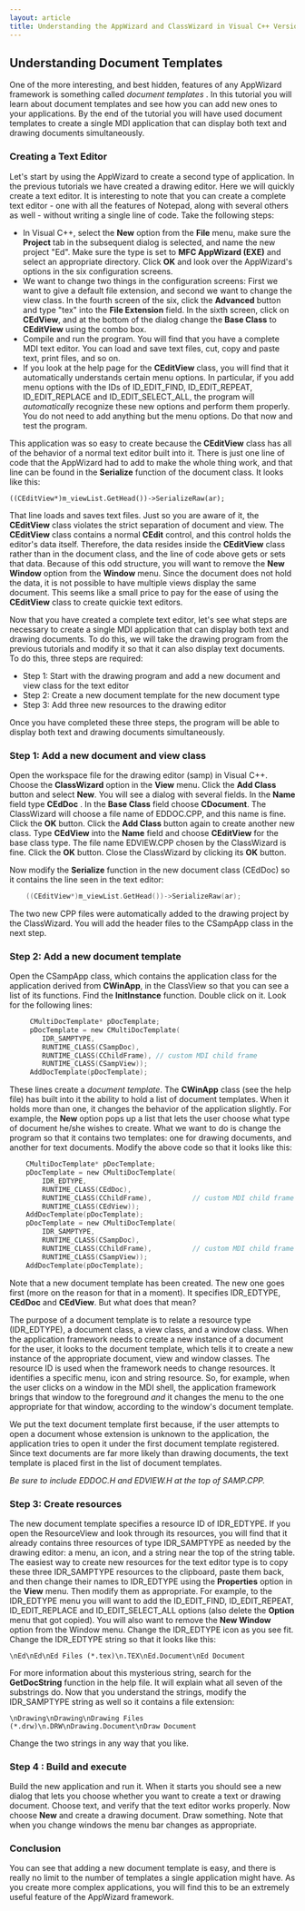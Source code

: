 ```yaml
---
layout: article
title: Understanding the AppWizard and ClassWizard in Visual C++ Version 6.x by Marshall Brain
---
```


## Understanding Document Templates

One of the more interesting, and best hidden, features of any AppWizard
framework is something called *document templates* . In this tutorial
you will learn about document templates and see how you can add new ones
to your applications. By the end of the tutorial you will have used
document templates to create a single MDI application that can display
both text and drawing documents simultaneously.

### Creating a Text Editor

Let\'s start by using the AppWizard to create a second type of
application. In the previous tutorials we have created a drawing editor.
Here we will quickly create a text editor. It is interesting to note
that you can create a complete text editor - one with all the features
of Notepad, along with several others as well - without writing a single
line of code. Take the following steps:

-   In Visual C++, select the **New** option from the **File** menu,
    make sure the **Project** tab in the subsequent dialog is selected,
    and name the new project \"Ed\". Make sure the type is set to **MFC
    AppWizard (EXE)** and select an appropriate directory. Click **OK**
    and look over the AppWizard\'s options in the six configuration
    screens.
-   We want to change two things in the configuration screens: First we
    want to give a default file extension, and second we want to change
    the view class. In the fourth screen of the six, click the
    **Advanced** button and type \"tex\" into the **File Extension**
    field. In the sixth screen, click on **CEdView**, and at the bottom
    of the dialog change the **Base Class** to **CEditView** using the
    combo box.
-   Compile and run the program. You will find that you have a complete
    MDI text editor. You can load and save text files, cut, copy and
    paste text, print files, and so on.
-   If you look at the help page for the **CEditView** class, you will
    find that it automatically understands certain menu options. In
    particular, if you add menu options with the IDs of ID\_EDIT\_FIND,
    ID\_EDIT\_REPEAT, ID\_EDIT\_REPLACE and ID\_EDIT\_SELECT\_ALL, the
    program will *automatically* recognize these new options and perform
    them properly. You do not need to add anything but the menu options.
    Do that now and test the program.

This application was so easy to create because the **CEditView** class
has all of the behavior of a normal text editor built into it. There is
just one line of code that the AppWizard had to add to make the whole
thing work, and that line can be found in the **Serialize** function of
the document class. It looks like this:

    ((CEditView*)m_viewList.GetHead())->SerializeRaw(ar);

That line loads and saves text files. Just so you are aware of it, the
**CEditView** class violates the strict separation of document and view.
The **CEditView** class contains a normal **CEdit** control, and this
control holds the editor\'s data itself. Therefore, the data resides
inside the **CEditView** class rather than in the document class, and
the line of code above gets or sets that data. Because of this odd
structure, you will want to remove the **New Window** option from the
**Window** menu. Since the document does not hold the data, it is not
possible to have multiple views display the same document. This seems
like a small price to pay for the ease of using the **CEditView** class
to create quickie text editors.

Now that you have created a complete text editor, let\'s see what steps
are necessary to create a single MDI application that can display both
text and drawing documents. To do this, we will take the drawing program
from the previous tutorials and modify it so that it can also display
text documents. To do this, three steps are required:

-   Step 1: Start with the drawing program and add a new document and
    view class for the text editor
-   Step 2: Create a new document template for the new document type
-   Step 3: Add three new resources to the drawing editor

Once you have completed these three steps, the program will be able to
display both text and drawing documents simultaneously.

### Step 1: Add a new document and view class

Open the workspace file for the drawing editor (samp) in Visual C++.
Choose the **ClassWizard** option in the **View** menu. Click the **Add
Class** button and select **New**. You will see a dialog with several
fields. In the **Name** field type **CEdDoc** . In the **Base Class**
field choose **CDocument**. The ClassWizard will choose a file name of
EDDOC.CPP, and this name is fine. Click the **OK** button. Click the
**Add Class** button again to create another new class. Type **CEdView**
into the **Name** field and choose **CEditView** for the base class
type. The file name EDVIEW.CPP chosen by the ClassWizard is fine. Click
the **OK** button. Close the ClassWizard by clicking its **OK** button.

Now modify the **Serialize** function in the new document class (CEdDoc)
so it contains the line seen in the text editor:
```c
    ((CEditView*)m_viewList.GetHead())->SerializeRaw(ar);
```
The two new CPP files were automatically added to the drawing project by
the ClassWizard. You will add the header files to the CSampApp class in
the next step.

### Step 2: Add a new document template

Open the CSampApp class, which contains the application class for the
application derived from **CWinApp**, in the ClassView so that you can
see a list of its functions. Find the **InitInstance** function. Double
click on it. Look for the following lines:
```c
     CMultiDocTemplate* pDocTemplate;
     pDocTemplate = new CMultiDocTemplate(
        IDR_SAMPTYPE,
        RUNTIME_CLASS(CSampDoc),
        RUNTIME_CLASS(CChildFrame), // custom MDI child frame
        RUNTIME_CLASS(CSampView));
     AddDocTemplate(pDocTemplate);
```
These lines create a *document template*. The **CWinApp** class (see the
help file) has built into it the ability to hold a list of document
templates. When it holds more than one, it changes the behavior of the
application slightly. For example, the **New** option pops up a list
that lets the user choose what type of document he/she wishes to create.
What we want to do is change the program so that it contains two
templates: one for drawing documents, and another for text documents.
Modify the above code so that it looks like this:
```c
    CMultiDocTemplate* pDocTemplate;
    pDocTemplate = new CMultiDocTemplate(
        IDR_EDTYPE,
        RUNTIME_CLASS(CEdDoc),
        RUNTIME_CLASS(CChildFrame),          // custom MDI child frame
        RUNTIME_CLASS(CEdView));
    AddDocTemplate(pDocTemplate); 
    pDocTemplate = new CMultiDocTemplate(
        IDR_SAMPTYPE,
        RUNTIME_CLASS(CSampDoc),
        RUNTIME_CLASS(CChildFrame),          // custom MDI child frame
        RUNTIME_CLASS(CSampView));
    AddDocTemplate(pDocTemplate);
```
Note that a new document template has been created. The new one goes
first (more on the reason for that in a moment). It specifies
IDR\_EDTYPE, **CEdDoc** and **CEdView**. But what does that mean?

The purpose of a document template is to relate a resource type
(IDR\_EDTYPE), a document class, a view class, and a window class. When
the application framework needs to create a new instance of a document
for the user, it looks to the document template, which tells it to
create a new instance of the appropriate document, view and window
classes. The resource ID is used when the framework needs to change
resources. It identifies a specific menu, icon and string resource. So,
for example, when the user clicks on a window in the MDI shell, the
application framework brings that window to the foreground *and* it
changes the menu to the one appropriate for that window, according to
the window\'s document template.

We put the text document template first because, if the user attempts to
open a document whose extension is unknown to the application, the
application tries to open it under the first document template
registered. Since text documents are far more likely than drawing
documents, the text template is placed first in the list of document
templates.

*Be sure to include EDDOC.H and EDVIEW.H at the top of SAMP.CPP.*

### Step 3: Create resources

The new document template specifies a resource ID of IDR\_EDTYPE. If you
open the ResourceView and look through its resources, you will find that
it already contains three resources of type IDR\_SAMPTYPE as needed by
the drawing editor: a menu, an icon, and a string near the top of the
string table. The easiest way to create new resources for the text
editor type is to copy these three IDR\_SAMPTYPE resources to the
clipboard, paste them back, and then change their names to IDR\_EDTYPE
using the **Properties** option in the **View** menu. Then modify them
as appropriate. For example, to the IDR\_EDTYPE menu you will want to
add the ID\_EDIT\_FIND, ID\_EDIT\_REPEAT, ID\_EDIT\_REPLACE and
ID\_EDIT\_SELECT\_ALL options (also delete the **Option** menu that got
copied). You will also want to remove the **New Window** option from the
Window menu. Change the IDR\_EDTYPE icon as you see fit. Change the
IDR\_EDTYPE string so that it looks like this:

    \nEd\nEd\nEd Files (*.tex)\n.TEX\nEd.Document\nEd Document

For more information about this mysterious string, search for the
**GetDocString** function in the help file. It will explain what all
seven of the substrings do. Now that you understand the strings, modify
the IDR\_SAMPTYPE string as well so it contains a file extension:

    \nDrawing\nDrawing\nDrawing Files (*.drw)\n.DRW\nDrawing.Document\nDraw Document

Change the two strings in any way that you like.

### Step 4 : Build and execute

Build the new application and run it. When it starts you should see a
new dialog that lets you choose whether you want to create a text or
drawing document. Choose text, and verify that the text editor works
properly. Now choose **New** and create a drawing document. Draw
something. Note that when you change windows the menu bar changes as
appropriate.

### Conclusion

You can see that adding a new document template is easy, and there is
really no limit to the number of templates a single application might
have. As you create more complex applications, you will find this to be
an extremely useful feature of the AppWizard framework.
